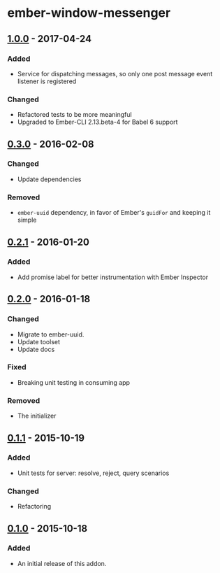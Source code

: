 # ember-window-messenger

## [1.0.0] - 2017-04-24
### Added
- Service for dispatching messages, so only one post message event listener is registered

### Changed
- Refactored tests to be more meaningful
- Upgraded to Ember-CLI 2.13.beta-4 for Babel 6 support

## [0.3.0] - 2016-02-08
### Changed
- Update dependencies

### Removed
- `ember-uuid` dependency, in favor of Ember's `guidFor` and keeping it simple

## [0.2.1] - 2016-01-20
### Added
- Add promise label for better instrumentation with Ember Inspector

## [0.2.0] - 2016-01-18
### Changed
- Migrate to ember-uuid.
- Update toolset
- Update docs

### Fixed
- Breaking unit testing in consuming app

### Removed
- The initializer

## [0.1.1] - 2015-10-19
### Added
- Unit tests for server: resolve, reject, query scenarios

### Changed
- Refactoring

## [0.1.0] - 2015-10-18
### Added
- An initial release of this addon.

[Unreleased]: https://github.com/raido/ember-window-messenger/compare/v1.0.0...develop
[1.0.0]: https://github.com/raido/ember-window-messenger/compare/v0.3.0...v1.0.0
[0.3.0]: https://github.com/raido/ember-window-messenger/compare/v0.2.1...v0.3.0
[0.2.1]: https://github.com/raido/ember-window-messenger/compare/v0.2.0...v0.2.1
[0.2.0]: https://github.com/raido/ember-window-messenger/compare/v0.1.0...v0.2.0
[0.1.1]: https://github.com/raido/ember-window-messenger/compare/v0.1.0...v0.1.1
[0.1.0]: https://github.com/raido/ember-window-messenger/tree/v0.1.0
